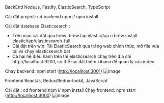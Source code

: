 BackEnd 
NodeJs, Fastify, ElasticSearch, TypeScript

Cài đặt project:
 cd backend
 npm i/ npm install

Cài đặt database Elasticsearch :
-	Trên mac cài đặt qua brew: 	brew tap elastic/tap
o	brew install elastic/tap/elasticsearch-full
-	Cài đặt trên win: Tải ElasticSearch qua trâng web chính thức, mở file vừa tải và chạy elasticsearch.bat 
-	Cả hai hệ điều hành trên thì elasticsearch chaỵ trên địa chỉ http://localhost:9200, có thể cài đặt thêm kibana để quản lý các index

Chạy backend: npm start (http://localhost.3001)
![image](https://github.com/tuanbie/FREN-Book/assets/84395117/c3f2a4ec-ad44-4c72-bba8-713a9548f109)

Frontend
ReactJs, Redux/Redux-tookit, JavaScript

Cài đặt :
 cd frontend
 npm i/ npm install
Chạy frontend: npm start (http://localhost.3000)
![image](https://github.com/tuanbie/FREN-Book/assets/84395117/3e134fd3-0b68-473b-8d81-d8e3be932120)

